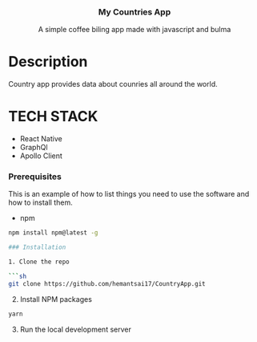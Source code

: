 <h3 align="center">
My Countries App
  </h3>
    <p align="center">
  A simple coffee biling app made with javascript and bulma
    <br />
</p>

  # Description 
   Country app provides data about counries all around the world.
   
 # TECH STACK 
  * React Native
  * GraphQl
  * Apollo Client

   ### Prerequisites

This is an example of how to list things you need to use the software and how to install them.

- npm

```sh
npm install npm@latest -g

### Installation

1. Clone the repo

```sh
git clone https://github.com/hemantsai17/CountryApp.git
```

2. Install NPM packages

```sh
yarn
```

3. Run the local development server

```
 
